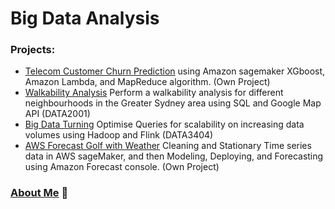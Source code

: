 # Big Data Analysis


### Projects:
- [Telecom Customer Churn Prediction](https://github.com/YiranJing/BigDataAnalysis/blob/master/AWS_SageMaker_CustomerChurn/README.md) using Amazon sagemaker XGboost, Amazon Lambda, and MapReduce algorithm. (Own Project)
- [Walkability Analysis](../master/WalkabilityAnalysis/report.pdf) Perform a walkability analysis for different neighbourhoods in the Greater Sydney area using SQL and Google Map API (DATA2001)
- [Big Data Turning](../master/BigDataTuningFlink/Final-DATA3404-Report.pdf) Optimise Queries for scalability on increasing data volumes using Hadoop and Flink (DATA3404)
- [AWS Forecast Golf with Weather](https://github.com/YiranJing/BigDataAnalysis/tree/master/AWS_Forecast_GolfwithWeather) Cleaning and Stationary Time series data in AWS sageMaker, and then Modeling, Deploying, and Forecasting using Amazon Forecast console. (Own Project)

### [About Me](https://github.com/YiranJing/AboutMe/blob/master/README.md) 🌱
